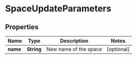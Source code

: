 

# SpaceUpdateParameters

## Properties

Name | Type | Description | Notes
------------ | ------------- | ------------- | -------------
**name** | **String** | New name of the space |  [optional]



